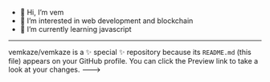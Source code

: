 - 👋 Hi, I’m vem
- 👀 I’m interested in  web development and blockchain
- 🌱 I’m currently learning javascript
---
vemkaze/vemkaze is a ✨ special ✨ repository because its `README.md` (this file) appears on your GitHub profile.
You can click the Preview link to take a look at your changes.
--->
